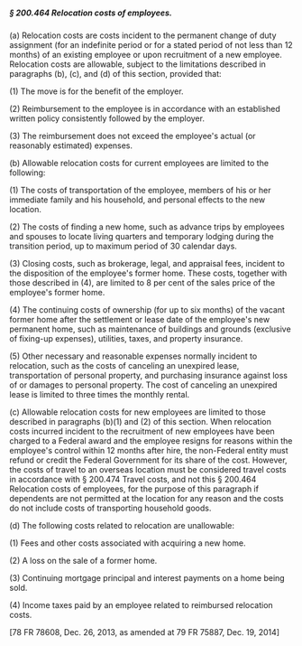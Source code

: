 ##### § 200.464 Relocation costs of employees. #####

(a) Relocation costs are costs incident to the permanent change of duty assignment (for an indefinite period or for a stated period of not less than 12 months) of an existing employee or upon recruitment of a new employee. Relocation costs are allowable, subject to the limitations described in paragraphs (b), (c), and (d) of this section, provided that:

(1) The move is for the benefit of the employer.

(2) Reimbursement to the employee is in accordance with an established written policy consistently followed by the employer.

(3) The reimbursement does not exceed the employee's actual (or reasonably estimated) expenses.

(b) Allowable relocation costs for current employees are limited to the following:

(1) The costs of transportation of the employee, members of his or her immediate family and his household, and personal effects to the new location.

(2) The costs of finding a new home, such as advance trips by employees and spouses to locate living quarters and temporary lodging during the transition period, up to maximum period of 30 calendar days.

(3) Closing costs, such as brokerage, legal, and appraisal fees, incident to the disposition of the employee's former home. These costs, together with those described in (4), are limited to 8 per cent of the sales price of the employee's former home.

(4) The continuing costs of ownership (for up to six months) of the vacant former home after the settlement or lease date of the employee's new permanent home, such as maintenance of buildings and grounds (exclusive of fixing-up expenses), utilities, taxes, and property insurance.

(5) Other necessary and reasonable expenses normally incident to relocation, such as the costs of canceling an unexpired lease, transportation of personal property, and purchasing insurance against loss of or damages to personal property. The cost of canceling an unexpired lease is limited to three times the monthly rental.

(c) Allowable relocation costs for new employees are limited to those described in paragraphs (b)(1) and (2) of this section. When relocation costs incurred incident to the recruitment of new employees have been charged to a Federal award and the employee resigns for reasons within the employee's control within 12 months after hire, the non-Federal entity must refund or credit the Federal Government for its share of the cost. However, the costs of travel to an overseas location must be considered travel costs in accordance with § 200.474 Travel costs, and not this § 200.464 Relocation costs of employees, for the purpose of this paragraph if dependents are not permitted at the location for any reason and the costs do not include costs of transporting household goods.

(d) The following costs related to relocation are unallowable:

(1) Fees and other costs associated with acquiring a new home.

(2) A loss on the sale of a former home.

(3) Continuing mortgage principal and interest payments on a home being sold.

(4) Income taxes paid by an employee related to reimbursed relocation costs.

[78 FR 78608, Dec. 26, 2013, as amended at 79 FR 75887, Dec. 19, 2014]